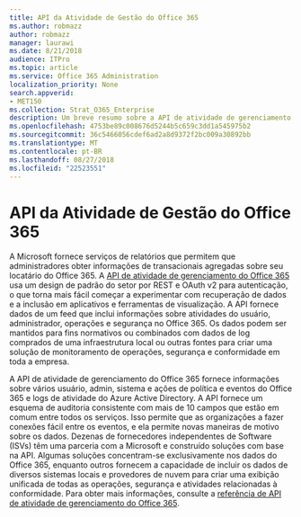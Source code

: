 ```yaml
---
title: API da Atividade de Gestão do Office 365
ms.author: robmazz
author: robmazz
manager: laurawi
ms.date: 8/21/2018
audience: ITPro
ms.topic: article
ms.service: Office 365 Administration
localization_priority: None
search.appverid:
- MET150
ms.collection: Strat_O365_Enterprise
description: Um breve resumo sobre a API de atividade de gerenciamento do Office 365.
ms.openlocfilehash: 4753be89c008676d5244b5c659c3dd1a545975b2
ms.sourcegitcommit: 36c5466056cdef6ad2a8d9372f2bc009a30892bb
ms.translationtype: MT
ms.contentlocale: pt-BR
ms.lasthandoff: 08/27/2018
ms.locfileid: "22523551"
---
```

# <a name="office-365-management-activity-api"></a>API da Atividade de Gestão do Office 365
A Microsoft fornece serviços de relatórios que permitem que administradores obter informações de transacionais agregadas sobre seu locatário do Office 365. A [API de atividade de gerenciamento do Office 365](https://docs.microsoft.com/office/office-365-management-api/office-365-management-apis-overview) usa um design de padrão do setor por REST e OAuth v2 para autenticação, o que torna mais fácil começar a experimentar com recuperação de dados e a inclusão em aplicativos e ferramentas de visualização. A API fornece dados de um feed que inclui informações sobre atividades do usuário, administrador, operações e segurança no Office 365. Os dados podem ser mantidos para fins normativos ou combinados com dados de log comprados de uma infraestrutura local ou outras fontes para criar uma solução de monitoramento de operações, segurança e conformidade em toda a empresa.

A API de atividade de gerenciamento do Office 365 fornece informações sobre vários usuário, admin, sistema e ações de política e eventos do Office 365 e logs de atividade do Azure Active Directory. A API fornece um esquema de auditoria consistente com mais de 10 campos que estão em comum entre todos os serviços. Isso permite que as organizações a fazer conexões fácil entre os eventos, e ela permite novas maneiras de motivo sobre os dados. Dezenas de fornecedores independentes de Software (ISVs) têm uma parceria com a Microsoft e construído soluções com base na API. Algumas soluções concentram-se exclusivamente nos dados do Office 365, enquanto outros fornecem a capacidade de incluir os dados de diversos sistemas locais e provedores de nuvem para criar uma exibição unificada de todas as operações, segurança e atividades relacionadas à conformidade. Para obter mais informações, consulte a [referência de API de atividade de gerenciamento do Office 365](https://docs.microsoft.com/office/office-365-management-api/office-365-management-activity-api-reference).
